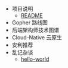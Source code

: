 <!-- - <span class="iconfont icon-atom"></span> 项目说明
  - [<span class="iconfont icon-fly"></span> README](/)
  - [<span class="iconfont icon-install"></span> 安装和引用](guide/installation.md)
  - [<span class="iconfont icon-wxapp"></span> 开始之前](guide/preparatory.md)
  - [<span class="iconfont icon-page"></span> 页面](guide/page.md)
  - [<span class="iconfont icon-component"></span> 组件](guide/component.md)
  - [<span class="iconfont icon-matrix"></span> 数据](guide/data.md)
  - [<span class="iconfont icon-mix"></span> 混合](guide/mixin.md)
  - [<span class="iconfont icon-plugin"></span> 插件](guide/plugin.md)
- <span class="iconfont icon-crown"></span> 安利推荐
  - [<span class="iconfont icon-satellite"></span> 状态管理](guide/state-management.md)
  - [<span class="iconfont icon-router"></span> 路由增强](guide/router.md)
  - [<span class="iconfont icon-alert"></span> 界面反馈](guide/ui-feedback.md)
- <span class="iconfont icon-factory"></span> 工程化
  - [<span class="iconfont icon-file"></span> 单文件组件](guide/single-file-component.md)
  - [<span class="iconfont icon-pack"></span> 包管理及构建工具](guide/package-management-and-build-tools.md)
- <span class="iconfont icon-magic"></span> 还有更多
  - [<span class="iconfont icon-nut"></span> 示例](guide/examples.md)
  - [<span class="iconfont icon-discord"></span> 加入 Discord 讨论组](https://discord.gg/YXxy8Wp)
 -->
- <span class="fa icon-atom"></span> 项目说明
  - [<span class="fa fa-send"></span> README](/)
- <span class="fa fa-rocket"></span> Gopher 路线图
- <span class="fa ifa-grav"></span> 后端架构师技术图谱
- <span class="fa fa-cloud"></span> Cloud-Native 云原生
- <span class="iconfont icon-crown"></span> 安利推荐
- <span class="iconfont icon-file"></span> 乱记杂谈
  - [<span class="iconfont icon-nut"></span> hello-world](random/hello-world.md)

